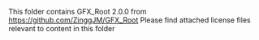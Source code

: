 This folder contains GFX_Root 2.0.0 from https://github.com/ZinggJM/GFX_Root
Please find attached license files relevant to content in this folder
